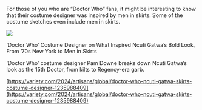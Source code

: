 For those of you who are “Doctor Who” fans, it might be interesting to know that their costume designer was inspired by men in skirts. Some of the costume sketches even include men in skirts.

[](https://variety.com/2024/artisans/global/doctor-who-ncuti-gatwa-skirts-costume-designer-1235988409/ "‘Doctor Who’ Costume Designer on What Inspired Ncuti Gatwa’s Bold Look, From ’70s New York to Men in Skirts")

![](dw_xmas_23_023_ae378b68.jpg)

‘Doctor Who’ Costume Designer on What Inspired Ncuti Gatwa’s Bold Look, From ’70s New York to Men in Skirts

‘Doctor Who’ costume designer Pam Downe breaks down Ncuti Gatwa’s look as the 15th Doctor, from kilts to Regency-era garb.

[https://variety.com/2024/artisans/global/doctor-who-ncuti-gatwa-skirts-costume-designer-1235988409](https://variety.com/2024/artisans/global/doctor-who-ncuti-gatwa-skirts-costume-designer-1235988409)